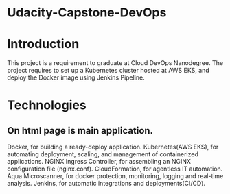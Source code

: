 # Udacity-Capstone-DevOps

# Introduction
This project is a requirement to graduate at Cloud DevOps Nanodegree. The project requires to set up a Kubernetes cluster hosted at AWS EKS, and deploy the Docker image using Jenkins Pipeline.

# Technologies
## On html page is main application.
Docker, for building a ready-deploy application.
Kubernetes(AWS EKS), for automating deployment, scaling, and management of containerized applications.
NGINX Ingress Controller, for assembling an NGINX configuration file (nginx.conf).
CloudFormation, for agentless IT automation.
Aqua Microscanner, for docker protection, monitoring, logging and real-time analysis.
Jenkins, for automatic integrations and deployments(CI/CD).
